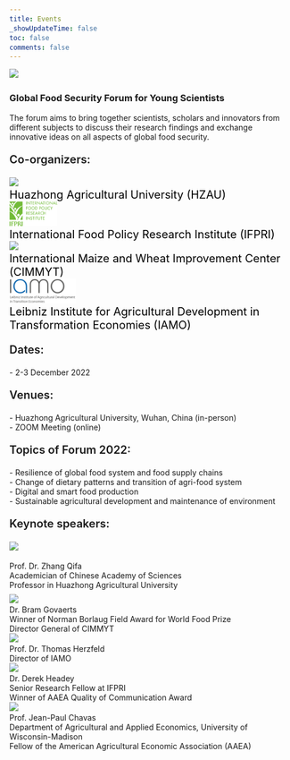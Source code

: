 ```yaml
---
title: Events
_showUpdateTime: false
toc: false
comments: false
---
```


<article id="events_blog">
    <p class="post_flex_center_center">
        <img src="https://emc.hzau.edu.cn/__local/0/E5/70/C584C66A0A479E2F82D2EC3FB85_EAE72A25_BB15.jpg">
    </p>
    <h3 class="post_flex_center_center">
        Global Food Security Forum for Young Scientists
    </h3>
    <p>
        The forum aims to bring together scientists, scholars and innovators from
        different subjects to discuss their research findings and exchange innovative
        ideas on all aspects of global food security.
    </p>
    <p style="font-size:20px;font-weight: 600;">
        Co-organizers:
    </p>
    <div class="post_flex_p">
        <div style="width: 200px" class="post_flex_center_center">
            <img style="height: 70px;" src="/img/logo/HZAU.jpeg">
        </div>
        <div style="font-size: 20px;color: #000000;flex:1;" class="post_flex_center_center">
            Huazhong Agricultural University (HZAU)
        </div>
    </div>
    <div class="post_flex_p">
        <div style="width: 200px" class="post_flex_center_center">
            <img style="height: 44px;" src="/img/logo/IFPRI.png">
        </div>
        <div style="font-size: 20px;color: #000000;flex:1;" class="post_flex_center_center">
            International Food Policy Research Institute (IFPRI)
        </div>
    </div>
    <div class="post_flex_p">
        <div style="width: 200px" class="post_flex_center_center">
            <img style="height: 44px;" src="/img/logo/CIMMYT.png">
        </div>
        <div style="font-size: 20px;color: #000000;flex:1;" class="post_flex_center_center">
            International Maize and Wheat Improvement Center (CIMMYT)
        </div>
    </div>
    <div class="post_flex_p">
        <div style="width: 200px" class="post_flex_center_center">
            <img style="height: 44px;" src="/img/logo/IAMO.png">
        </div>
        <div style="font-size: 20px;color: #000000;flex:1;flex-direction:column;"
        class="post_flex_center_center">
            <span>
                Leibniz Institute for Agricultural Development
            </span>
            <span>
                in Transformation Economies (IAMO)
            </span>
        </div>
    </div>
    <p style="font-size:20px;font-weight: 600;">
        Dates:
    </p>
    <div class="p_item">
        - 2-3 December 2022
    </div>
    <p style="font-size:20px;font-weight: 600;">
        Venues:
    </p>
    <div class="p_item">
        - Huazhong Agricultural University, Wuhan, China (in-person)
    </div>
    <div class="p_item">
        - ZOOM Meeting (online)
    </div>
    <p style="font-size:20px;font-weight: 600;">
        Topics of Forum 2022:
    </p>
    <div class="p_item">
        - Resilience of global food system and food supply chains
    </div>
    <div class="p_item">
        - Change of dietary patterns and transition of agri-food system
    </div>
    <div class="p_item">
        - Digital and smart food production
    </div>
    <div class="p_item">
        - Sustainable agricultural development and maintenance of environment
    </div>
    <p style="font-size:20px;font-weight: 600;">
        Keynote speakers:
    </p>
    <section style="margin: 8px 0;">
        <div style="margin-bottom: 16px;">
            <img style="height: 114px;" src="https://emc.hzau.edu.cn/__local/D/86/29/09ECD18BBA2CD7432A3FE1B6DB8_FA94EBF8_14D57.png">
        </div>
        <div>
            Prof. Dr. Zhang Qifa
        </div>
        <div>
            Academician of Chinese Academy of Sciences
        </div>
        <div>
            Professor in Huazhong Agricultural University
        </div>
    </section>
    <section class="introduce_section">
        <div class="introduce_photo">
            <img style="height: 114px;" src="https://emc.hzau.edu.cn/__local/C/20/8A/A385B8B984EBD8E309109267136_02F56BC3_39F39.png">
        </div>
        <div class="introduce_item">
            Dr. Bram Govaerts
        </div>
        <div class="introduce_item">
            Winner of Norman Borlaug Field Award for World Food Prize
        </div>
        <div class="introduce_item">
            Director General of CIMMYT
        </div>
    </section>
    <section class="introduce_section">
        <div class="introduce_photo">
            <img style="height: 114px;" src="https://emc.hzau.edu.cn/__local/1/22/CE/DB642A863E81FA2A51CD418AF3D_1DB475D5_82D3.png">
        </div>
        <div class="introduce_item">
            Prof. Dr. Thomas Herzfeld
        </div>
        <div class="introduce_item">
            Director of IAMO
        </div>
    </section>
    <section class="introduce_section">
        <div class="introduce_photo">
            <img style="height: 114px;" src="https://emc.hzau.edu.cn/__local/F/8D/81/927A708B829A3F1015D4A88FB60_7E851FF7_2DF70.png">
        </div>
        <div class="introduce_item">
            Dr. Derek Headey
        </div>
        <div class="introduce_item">
            Senior Research Fellow at IFPRI
        </div>
        <div class="introduce_item">
            Winner of AAEA Quality of Communication Award
        </div>
    </section>
    <section class="introduce_section">
        <div class="introduce_photo">
            <img style="height: 114px;" src="https://emc.hzau.edu.cn/__local/D/3D/3D/2BBD0A9A2A3DCABBE552F715072_CBE17FE5_A214.png">
        </div>
        <div class="introduce_item">
            Prof. Jean-Paul Chavas
        </div>
        <div class="introduce_item">
            Department of Agricultural and Applied Economics, University of Wisconsin-Madison
        </div>
        <div class="introduce_item">
            Fellow of the American Agricultural Economic Association (AAEA)
        </div>
    </section>
</article>
